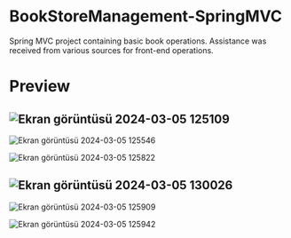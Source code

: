 # BookStoreManagement-SpringMVC
Spring MVC project containing basic book operations. Assistance was received from various sources for front-end operations.

#  Preview

![Ekran görüntüsü 2024-03-05 125109](https://github.com/yusufziyrek/BookStoreManagement-SpringMVC/assets/147656327/651748dd-358d-43c8-bb53-b540108fc8d1) 
-


![Ekran görüntüsü 2024-03-05 125546](https://github.com/yusufziyrek/BookStoreManagement-SpringMVC/assets/147656327/3d881941-d48c-4496-a767-d0b6c97f4699)


![Ekran görüntüsü 2024-03-05 125822](https://github.com/yusufziyrek/BookStoreManagement-SpringMVC/assets/147656327/e823b95e-ac93-4651-b5a6-7f75ed7c0b03) 

![Ekran görüntüsü 2024-03-05 130026](https://github.com/yusufziyrek/BookStoreManagement-SpringMVC/assets/147656327/53799d95-a70a-43ad-95ec-45fdbf77490c)
-

![Ekran görüntüsü 2024-03-05 125909](https://github.com/yusufziyrek/BookStoreManagement-SpringMVC/assets/147656327/fe54c385-d6d7-46fa-b0af-5605959d05bf)

![Ekran görüntüsü 2024-03-05 125942](https://github.com/yusufziyrek/BookStoreManagement-SpringMVC/assets/147656327/24f279fd-d792-4512-aeea-66e9c67e31a9)

